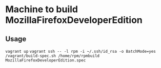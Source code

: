 Machine to build MozillaFirefoxDeveloperEdition
========


Usage
-------
`vagrant up`
`vagrant ssh -- -l rpm -i ~/.ssh/id_rsa -o BatchMode=yes /vagrant/build-spec.sh /home/rpm/rpmbuild MozillaFirefoxDeveloperEdition.spec`
